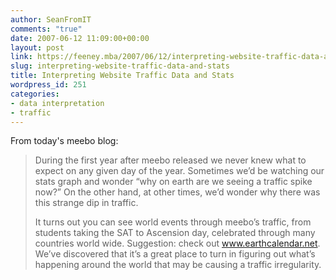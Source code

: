 ```yaml
---
author: SeanFromIT
comments: "true"
date: 2007-06-12 11:09:00+00:00
layout: post
link: https://feeney.mba/2007/06/12/interpreting-website-traffic-data-and-stats/
slug: interpreting-website-traffic-data-and-stats
title: Interpreting Website Traffic Data and Stats
wordpress_id: 251
categories:
- data interpretation
- traffic
---
```


From today's meebo blog:  


<blockquote>During the first year after meebo released we never knew what to expect on any given day of the year. Sometimes we’d be watching our stats graph and wonder “why on earth are we seeing a traffic spike now?” On the other hand, at other times, we’d wonder why there was this strange dip in traffic.  
  
It turns out you can see world events through meebo’s traffic, from students taking the SAT to Ascension day, celebrated through many countries world wide. Suggestion: check out www.earthcalendar.net. We’ve discovered that it’s a great place to turn in figuring out what’s happening around the world that may be causing a traffic irregularity.</blockquote>
